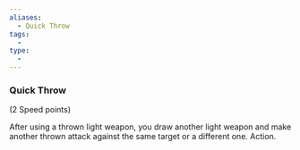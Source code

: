 ```yaml
---
aliases:
  - Quick Throw
tags:
  - 
type:
  - 
---
```

### Quick Throw

(2 Speed points)

After using a thrown light weapon, you draw another light weapon and make another thrown attack against the same target or a different one. Action.